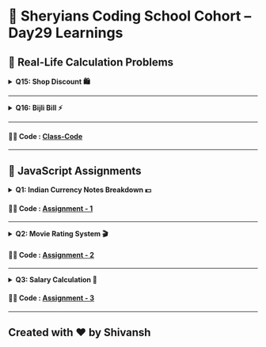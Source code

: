 # 🦁 Sheryians Coding School Cohort – Day29 Learnings


## 🛒 Real-Life Calculation Problems


<details>
<summary><strong>Q15: Shop Discount 🛍️</strong></summary>

### 🧾 Concept:

You visit a shop that offers discounts based on purchase amount.

#### 📌 Typical Discount Conditions:

| Purchase Amount (₹) | Discount (%) |
| ------------------- | ------------ |
| ≥ 5000              | 30%          |
| ≥ 3000              | 20%          |
| ≥ 1000              | 10%          |
| < 1000              | No discount  |

### 💡 Goal:

* Accept total bill amount.
* Apply appropriate discount.
* Show final amount after discount.

### 🧠 Learning:

* Conditional logic using `if-else`.
* Basic arithmetic for percentage calculations.
* Making the program interactive and realistic.

</details>


---

<details>
<summary><strong>Q16: Bijli Bill ⚡</strong></summary>

### 🧾 Concept:

Calculate the **electricity bill** based on unit consumption.

#### 📌 Typical Tariff Structure:

| Units Consumed | Rate per Unit |
| -------------- | ------------- |
| 0–100          | ₹5            |
| 101–300        | ₹7            |
| 301+           | ₹10           |

### 💡 Goal:

* Accept units consumed.
* Apply correct rate slab.
* Output total bill amount.

### 🧠 Learning:

* Using `if-else-if` for multiple conditions.
* Slab-based calculation (stepwise billing).
* Real-life financial calculation logic.

</details>

---

#### 🧑‍💻 Code : [Class-Code](Code/index.js)

---


## 📘 JavaScript Assignments


<details>
<summary><strong>Q1: Indian Currency Notes Breakdown 💵</strong></summary>

### 🧾 Problem Statement:

Write a program where the user inputs an amount in Indian Rupees.
The output should show the **minimum number of currency notes** required using the **largest denominations first**.

### 💰 Denominations Available:

`₹2000, ₹500, ₹200, ₹100, ₹50, ₹20, ₹10, ₹5, ₹2, ₹1`

#### 📥 Example Input:

```
Amount: 4327
```

#### 📤 Example Output:

```
₹2000 x 2  
₹500 x 0  
₹200 x 1  
₹100 x 1  
₹50 x 0  
₹20 x 1  
₹10 x 0  
₹5 x 1  
₹2 x 1  
₹1 x 0
```

### 🎯 Learning:

* Use of loops and modulus operator.
* Understanding greedy algorithms.
* Real-world problem-solving.

</details>

#### 🧑‍💻 Code : [Assignment - 1](Assignment/Assignment%20-%201/index.js)

---

<details>
<summary><strong>Q2: Movie Rating System 🎬</strong></summary>

### 🧾 Problem Statement:

Accept:

* `rating` as a **double**
* `movieName` as a **string**

Then categorize and print the type of movie based on the rating.

#### 📥 Example Input:

```
Rating: 4.9  
Movie: RRR
```

#### 📤 Example Output:

```
RRR is a Super Hit.
```

### 🎯 Learning:

* Conditional (`if-else`) logic.
* Accepting user input and combining data types.
* Making the program interactive with real use cases.

</details>

#### 🧑‍💻 Code : [Assignment - 2](Assignment/Assignment%20-%202/index.js)

---

<details>
<summary><strong>Q3: Salary Calculation 🧾</strong></summary>

### 🧾 Problem Statement:

Write a program to **calculate salary** based on a given table (not shown in the PDF).

You would typically:

* Accept values like basic pay, bonus, or hours worked.
* Apply different conditions or percentage-based logic based on role or salary band.

### 🎯 Learning:

* Conditional logic
* Mathematical operations
* Real-life use case simulation

</details>

#### 🧑‍💻 Code : [Assignment - 3](Assignment/Assignment%20-%203/index.js)

---


## Created with ❤️ by Shivansh 
